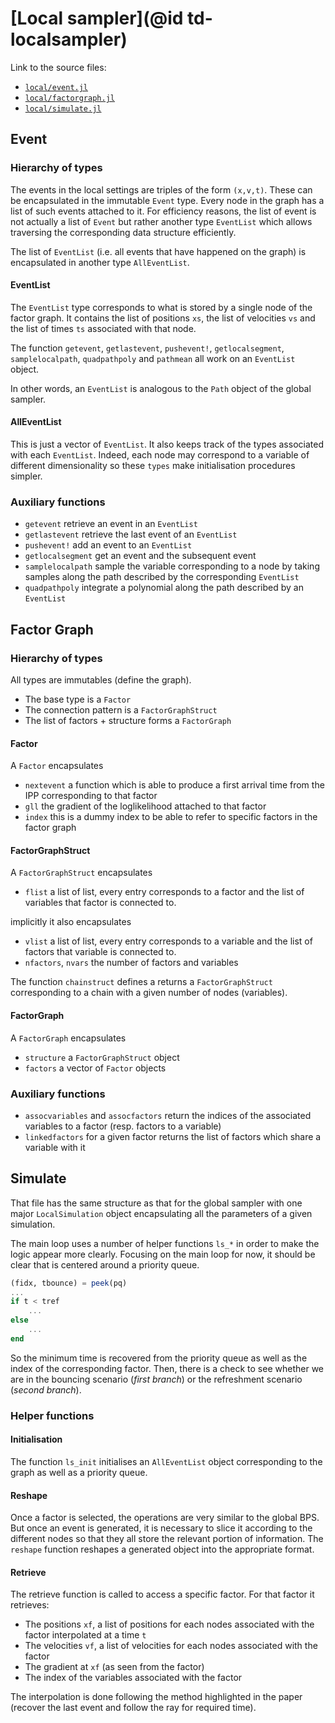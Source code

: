 # [Local sampler](@id td-localsampler)

Link to the source files:

* [`local/event.jl`](https://github.com/alan-turing-institute/PDMP.jl/blob/master/src/local/event.jl)
* [`local/factorgraph.jl`](https://github.com/alan-turing-institute/PDMP.jl/blob/master/src/local/factorgraph.jl)
* [`local/simulate.jl`](https://github.com/alan-turing-institute/PDMP.jl/blob/master/src/local/simulate.jl)

## Event

### Hierarchy of types

The events in the local settings are triples of the form `(x,v,t)`. These can be encapsulated in the immutable `Event` type.
Every node in the graph has a list of such events attached to it.
For efficiency reasons, the list of event is not actually a list of `Event` but rather another type `EventList` which allows traversing the corresponding data structure efficiently.

The list of `EventList` (i.e. all events that have happened on the graph) is encapsulated in another type `AllEventList`.


#### EventList

The `EventList` type corresponds to what is stored by a single node of the factor graph. It contains the list of positions `xs`, the list of velocities `vs` and the list of times `ts` associated with that node.

The function `getevent`, `getlastevent`, `pushevent!`, `getlocalsegment`, `samplelocalpath`, `quadpathpoly` and `pathmean` all work on an `EventList` object.

In other words, an `EventList` is analogous to the `Path` object of the global sampler.

#### AllEventList

This is just a vector of `EventList`. It also keeps track of the types associated with each `EventList`. Indeed, each node may correspond to a variable of different dimensionality so these `types` make initialisation procedures simpler.

### Auxiliary functions

* `getevent` retrieve an event in an `EventList`
* `getlastevent` retrieve the last event of an `EventList`
* `pushevent!` add an event to an `EventList`
* `getlocalsegment` get an event and the subsequent event
* `samplelocalpath` sample the variable corresponding to a node by taking samples along the path described by the corresponding `EventList`
* `quadpathpoly` integrate a polynomial along the path described by an `EventList`

## Factor Graph

### Hierarchy of types

All types are immutables (define the graph).

* The base type is a `Factor`
* The connection pattern is a `FactorGraphStruct`
* The list of factors + structure forms a `FactorGraph`

#### Factor

A `Factor` encapsulates

* `nextevent` a function which is able to produce a first arrival time from the IPP corresponding to that factor
* `gll` the gradient of the loglikelihood attached to that factor
* `index` this is a dummy index to be able to refer to specific factors in the factor graph

#### FactorGraphStruct

A `FactorGraphStruct` encapsulates

* `flist` a list of list, every entry corresponds to a factor and the list of variables that factor is connected to.

implicitly it also encapsulates

* `vlist` a list of list, every entry corresponds to a variable and the list of factors that variable is connected to.
* `nfactors`, `nvars` the number of factors and variables

The function `chainstruct` defines a returns a `FactorGraphStruct` corresponding to a chain with a given number of nodes (variables).

#### FactorGraph

A `FactorGraph` encapsulates

* `structure` a `FactorGraphStruct` object
* `factors` a vector of `Factor` objects

### Auxiliary functions

* `assocvariables` and `assocfactors` return the indices of the associated variables to a factor (resp. factors to a variable)
* `linkedfactors` for a given factor returns the list of factors which share a variable with it

## Simulate

That file has the same structure as that for the global sampler with one major `LocalSimulation` object encapsulating all the parameters of a given simulation.

The main loop uses a number of helper functions `ls_*` in order to make the logic appear more clearly.
Focusing on the main loop for now, it should be clear that is centered around a priority queue.

```julia
(fidx, tbounce) = peek(pq)
...
if t < tref
    ...
else
    ...
end
```

So the minimum time is recovered from the priority queue as well as the index of the corresponding factor. Then, there is a check to see whether we are in the bouncing scenario (*first branch*) or the refreshment scenario (*second branch*).

### Helper functions

#### Initialisation

The function `ls_init` initialises an `AllEventList` object corresponding to the graph as well as a priority queue.

#### Reshape

Once a factor is selected, the operations are very similar to the global BPS. But once an event is generated, it is necessary to slice it according to the different nodes so that they all store the relevant portion of information. The `reshape` function reshapes a generated object into the appropriate format.

#### Retrieve

The retrieve function is called to access a specific factor. For that factor it retrieves:

* The positions `xf`, a list of positions for each nodes associated with the factor interpolated at a time `t`
* The velocities `vf`, a list of velocities for each nodes associated with the factor
* The gradient at `xf` (as seen from the factor)
* The index of the variables associated with the factor

The interpolation is done following the method highlighted in the paper (recover the last event and follow the ray for required time). 
